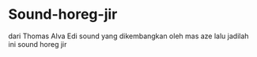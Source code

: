 # Sound-horeg-jir
dari Thomas Alva Edi sound yang dikembangkan oleh mas aze lalu jadilah ini sound horeg jir
